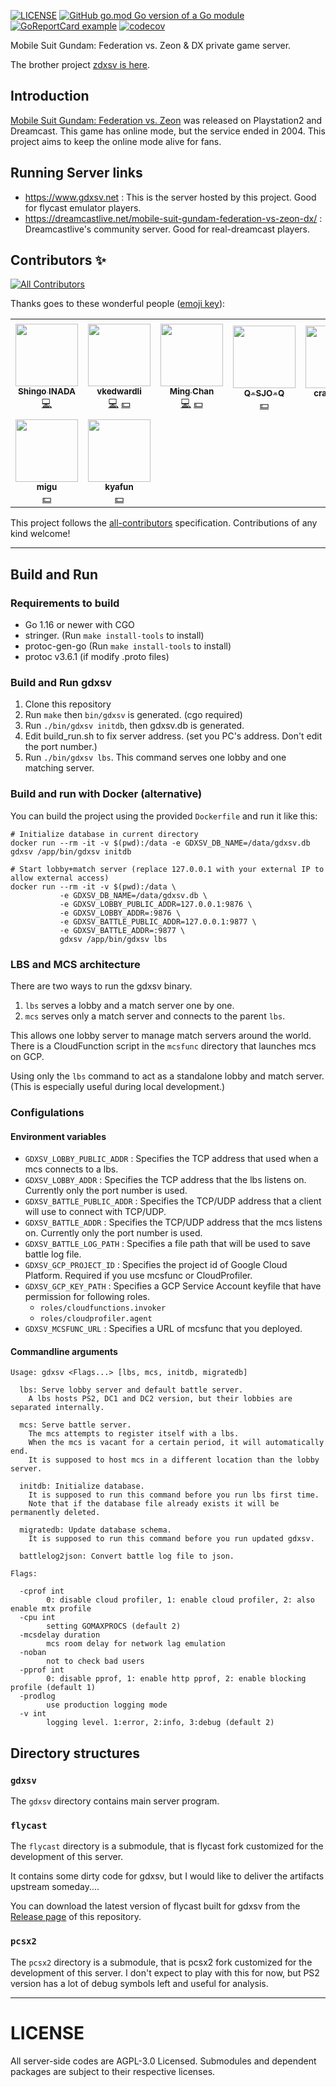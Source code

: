 [![LICENSE](https://img.shields.io/github/license/inada-s/gdxsv)](LICENSE)
[![GitHub go.mod Go version of a Go module](https://img.shields.io/github/go-mod/go-version/inada-s/gdxsv)](https://github.com/inada-s/gdxsv)
[![GoReportCard example](https://goreportcard.com/badge/github.com/inada-s/gdxsv)](https://goreportcard.com/report/github.com/inada-s/gdxsv)
[![codecov](https://codecov.io/gh/inada-s/gdxsv/branch/master/graph/badge.svg?token=WD6DL2ZT5G)](https://codecov.io/gh/inada-s/gdxsv)



Mobile Suit Gundam: Federation vs. Zeon & DX private game server.

The brother project [zdxsv is here](https://github.com/inada-s/zdxsv).

## Introduction
[Mobile Suit Gundam: Federation vs. Zeon](https://en.wikipedia.org/wiki/Mobile_Suit_Gundam:_Federation_vs._Zeon) was released on Playstation2 and Dreamcast.
This game has online mode, but the service ended in 2004. This project aims to keep the online mode alive for fans.

## Running Server links
- https://www.gdxsv.net : This is the server hosted by this project. Good for flycast emulator players.
- https://dreamcastlive.net/mobile-suit-gundam-federation-vs-zeon-dx/ : Dreamcastlive's community server. Good for real-dreamcast players.


## Contributors ✨

<!-- ALL-CONTRIBUTORS-BADGE:START - Do not remove or modify this section -->
[![All Contributors](https://img.shields.io/badge/all_contributors-9-orange.svg?style=flat-square)](#contributors-)
<!-- ALL-CONTRIBUTORS-BADGE:END -->

Thanks goes to these wonderful people ([emoji key](https://allcontributors.org/docs/en/emoji-key)):

<!-- ALL-CONTRIBUTORS-LIST:START - Do not remove or modify this section -->
<!-- prettier-ignore-start -->
<!-- markdownlint-disable -->
<table>
  <tr>
    <td align="center"><a href="https://github.com/inada-s"><img src="https://avatars.githubusercontent.com/u/1726079?v=4?s=100" width="100px;" alt=""/><br /><sub><b>Shingo INADA</b></sub></a><br /><a href="https://github.com/inada-s/gdxsv/commits?author=inada-s" title="Code">💻</a></td>
    <td align="center"><a href="https://github.com/vkedwardli"><img src="https://avatars.githubusercontent.com/u/602245?v=4?s=100" width="100px;" alt=""/><br /><sub><b>vkedwardli</b></sub></a><br /><a href="https://github.com/inada-s/gdxsv/commits?author=vkedwardli" title="Code">💻</a> <a href="#financial-vkedwardli" title="Financial">💵</a></td>
    <td align="center"><a href="https://github.com/htc001120"><img src="https://avatars.githubusercontent.com/u/6858053?v=4?s=100" width="100px;" alt=""/><br /><sub><b>Ming Chan</b></sub></a><br /><a href="https://github.com/inada-s/gdxsv/commits?author=htc001120" title="Code">💻</a> <a href="#financial-htc001120" title="Financial">💵</a></td>
    <td align="center"><a href="https://github.com/Q-SJO-Q"><img src="https://avatars.githubusercontent.com/u/86608532?v=4?s=100" width="100px;" alt=""/><br /><sub><b>Q-SJO-Q</b></sub></a><br /><a href="#financial-Q-SJO-Q" title="Financial">💵</a></td>
    <td align="center"><a href="https://github.com/crazytaka3"><img src="https://avatars.githubusercontent.com/u/86925395?v=4?s=100" width="100px;" alt=""/><br /><sub><b>crazytaka3</b></sub></a><br /><a href="#financial-crazytaka3" title="Financial">💵</a></td>
    <td align="center"><a href="https://www.facebook.com/Mobile.Suit.Gundam.DX/"><img src="https://avatars.githubusercontent.com/u/87101475?v=4?s=100" width="100px;" alt=""/><br /><sub><b>HK-DX-Players</b></sub></a><br /><a href="#financial-HK-DX-Players" title="Financial">💵</a></td>
    <td align="center"><a href="https://github.com/SMGMpartner"><img src="https://avatars.githubusercontent.com/u/102720932?v=4?s=100" width="100px;" alt=""/><br /><sub><b>SMGMpartner</b></sub></a><br /><a href="#financial-SMGMpartner" title="Financial">💵</a></td>
  </tr>
  <tr>
    <td align="center"><a href="https://github.com/MIGUSUKE"><img src="https://avatars.githubusercontent.com/u/88677965?v=4?s=100" width="100px;" alt=""/><br /><sub><b>migu</b></sub></a><br /><a href="#financial-MIGUSUKE" title="Financial">💵</a></td>
    <td align="center"><a href="https://github.com/kyafun"><img src="https://avatars.githubusercontent.com/u/91416014?v=4?s=100" width="100px;" alt=""/><br /><sub><b>kyafun</b></sub></a><br /><a href="#financial-kyafun" title="Financial">💵</a></td>
  </tr>
</table>

<!-- markdownlint-restore -->
<!-- prettier-ignore-end -->

<!-- ALL-CONTRIBUTORS-LIST:END -->

This project follows the [all-contributors](https://github.com/all-contributors/all-contributors) specification. Contributions of any kind welcome!

---

## Build and Run


### Requirements to build
- Go 1.16 or newer with CGO
- stringer. (Run `make install-tools` to install)
- protoc-gen-go (Run `make install-tools` to install)
- protoc v3.6.1 (if modify .proto files)


### Build and Run gdxsv
1. Clone this repository
1. Run `make` then `bin/gdxsv` is generated. (cgo required)
1. Run `./bin/gdxsv initdb`, then gdxsv.db is generated.
1. Edit build_run.sh to fix server address. (set you PC's address. Don't edit the port number.)
1. Run `./bin/gdxsv lbs`. This command serves one lobby and one matching server.

### Build and run with Docker (alternative)

You can build the project using the provided `Dockerfile` and run it like this:

```shell
# Initialize database in current directory
docker run --rm -it -v $(pwd):/data -e GDXSV_DB_NAME=/data/gdxsv.db gdxsv /app/bin/gdxsv initdb

# Start lobby+match server (replace 127.0.0.1 with your external IP to allow external access)
docker run --rm -it -v $(pwd):/data \
           -e GDXSV_DB_NAME=/data/gdxsv.db \
           -e GDXSV_LOBBY_PUBLIC_ADDR=127.0.0.1:9876 \
           -e GDXSV_LOBBY_ADDR=:9876 \
           -e GDXSV_BATTLE_PUBLIC_ADDR=127.0.0.1:9877 \
           -e GDXSV_BATTLE_ADDR=:9877 \
           gdxsv /app/bin/gdxsv lbs
```

### LBS and MCS architecture
There are two ways to run the gdxsv binary.
1. `lbs` serves a lobby and a match server one by one.
2. `mcs` serves only a match server and connects to the parent `lbs`.

This allows one lobby server to manage match servers around the world.
There is a CloudFunction script in the `mcsfunc` directory that launches mcs on GCP.

Using only the `lbs` command to act as a standalone lobby and match server. (This is especially useful during local development.)


### Configulations

#### Environment variables
- `GDXSV_LOBBY_PUBLIC_ADDR` : Specifies the TCP address that used when a mcs connects to a lbs.
- `GDXSV_LOBBY_ADDR` :  Specifies the TCP address that the lbs listens on. Currently only the port number is used.
- `GDXSV_BATTLE_PUBLIC_ADDR` : Specifies the TCP/UDP address that a client will use to connect with TCP/UDP.
- `GDXSV_BATTLE_ADDR` : Specifies the TCP/UDP address that the mcs listens on. Currently only the port number is used.
- `GDXSV_BATTLE_LOG_PATH` : Specifies a file path that will be used to save battle log file.
- `GDXSV_GCP_PROJECT_ID` : Specifies the project id of Google Cloud Platform. Required if you use mcsfunc or CloudProfiler.
- `GDXSV_GCP_KEY_PATH` : Specifies a GCP Service Account keyfile that have permission for following roles.
  - `roles/cloudfunctions.invoker`
  - `roles/cloudprofiler.agent`
- `GDXSV_MCSFUNC_URL` : Specifies a URL of mcsfunc that you deployed.

#### Commandline arguments
```
Usage: gdxsv <Flags...> [lbs, mcs, initdb, migratedb]

  lbs: Serve lobby server and default battle server.
    A lbs hosts PS2, DC1 and DC2 version, but their lobbies are separated internally.

  mcs: Serve battle server.
    The mcs attempts to register itself with a lbs.
    When the mcs is vacant for a certain period, it will automatically end.
    It is supposed to host mcs in a different location than the lobby server.

  initdb: Initialize database.
    It is supposed to run this command before you run lbs first time.
    Note that if the database file already exists it will be permanently deleted.

  migratedb: Update database schema.
    It is supposed to run this command before you run updated gdxsv.

  battlelog2json: Convert battle log file to json.

Flags:

  -cprof int
        0: disable cloud profiler, 1: enable cloud profiler, 2: also enable mtx profile
  -cpu int
        setting GOMAXPROCS (default 2)
  -mcsdelay duration
        mcs room delay for network lag emulation
  -noban
        not to check bad users
  -pprof int
        0: disable pprof, 1: enable http pprof, 2: enable blocking profile (default 1)
  -prodlog
        use production logging mode
  -v int
        logging level. 1:error, 2:info, 3:debug (default 2)
```

## Directory structures

### `gdxsv`
The `gdxsv` directory contains main server program.

### `flycast`
The `flycast` directory is a submodule, that is flycast fork customized for the development of this server.

It contains some dirty code for gdxsv, but I would like to deliver the artifacts upstream someday....

You can download the latest version of flycast built for gdxsv from the [Release page](https://github.com/inada-s/flycast/release) of this repository.

### `pcsx2`
The `pcsx2` directory is a submodule, that is pcsx2 fork customized for the development of this server.
I don't expect to play with this for now, but PS2 version has a lot of debug symbols left and useful for analysis.

---

# LICENSE
All server-side codes are AGPL-3.0 Licensed.
Submodules and dependent packages are subject to their respective licenses.


